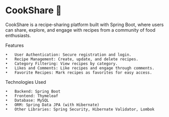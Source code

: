 # CookShare 🍲

CookShare is a recipe-sharing platform built with Spring Boot, where users can share, explore, and engage with recipes from a community of food enthusiasts.

Features

	•	User Authentication: Secure registration and login.
	•	Recipe Management: Create, update, and delete recipes.
	•	Category Filtering: View recipes by category.
	•	Likes and Comments: Like recipes and engage through comments.
	•	Favorite Recipes: Mark recipes as favorites for easy access.

Technologies Used

	•	Backend: Spring Boot
	•	Frontend: Thymeleaf
	•	Database: MySQL
	•	ORM: Spring Data JPA (with Hibernate)
	•	Other Libraries: Spring Security, Hibernate Validator, Lombok
